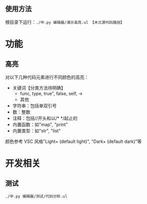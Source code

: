 ## 使用方法

根目录下运行：`./中.py 编辑器/演示高亮.ul 【木兰源代码路径】`

# 功能

## 高亮

对以下几种代码元素进行不同颜色的高亮：

- 关键词【分类方法待明确】
  - func, type, true", false, self, ->
  - 其他
- 字符串：包括单双引号
- 数：整数
- 注释：包括//开头和以/* */起止的
- 内置函数：如"map", "print"
- 内置类型：如"str", "list"

颜色参考 VSC 风格"Light+ (default light)", "Dark+ (default dark)"等

# 开发相关

## 测试
```
./中.py 编辑器/测试/代码分析.ul
```
